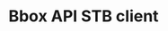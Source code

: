 ---
title: Bbox API STB client

language_tabs: # must be one of https://git.io/vQNgJ
  - kotlin
  - java

toc_footers:
  - <a href='https://github.com/bertrandmartel/bboxapi-stb'>Contribute to Documentation</a>
  - <a href='https://github.com/lord/slate'>Powered by Slate</a>

includes:
  - introduction
  - overview
  - usage
  - service_discovery
  - api
  - notification
  - errors

search: true
---
